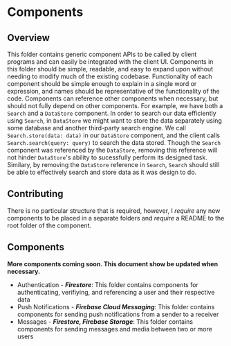 #  Components

## Overview

This folder contains generic component APIs to be called by client programs and can easily be integrated with the client UI. Components in this folder should be simple, readable, and easy to expand upon without needing to modify much of the existing codebase. Functionality of each component should be simple enough to explain in a single word or expression, and names should be representative of the functionality of the code. Components can reference other components when necessary, but should not fully depend on other components. For example, we have both a `Search` and a `DataStore` component. In order to search our data efficiently using `Search`, in `DataStore`  we might want to store the data separately using some database and another third-party search engine. We call `Search.store(data: data)` in our `DataStore` component, and the client calls `Search.search(query: query)` to search the data stored. Though the `Search` component was referenced by the `DataStore`, removing this reference will not hinder `DataStore`'s ability to sucessfully perform its designed task. Similary, by removing the `DataStore` reference in `Search`, `Search` should still be able to effectively search and store data as it was design to do.

## Contributing

There is no particular structure that is required, however, I *require* any new components to be placed in a separate folders and *require* a README to the root folder of the component.

## Components

**More components coming soon. This document show be updated when necessary.**

* Authentication - ***Firestore***: This folder contains components for authenticating, verifiying, and referencing a user and their respective data
* Push Notifications - ***Firebase Cloud Messaging***: This folder contains components for sending push notifications from a sender to a receiver 
* Messages - ***Firestore, Firebase Storage***: This folder contains components for sending messages and media between two or more users

